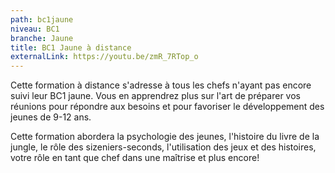 ```yaml
---
path: bc1jaune
niveau: BC1
branche: Jaune
title: BC1 Jaune à distance
externalLink: https://youtu.be/zmR_7RTop_o
---
```

Cette formation à distance s'adresse à tous les chefs n'ayant pas encore suivi leur BC1 jaune. Vous en apprendrez plus sur l'art de préparer vos réunions pour répondre aux besoins et pour favoriser le développement des jeunes de 9-12 ans.

Cette formation abordera la psychologie des jeunes, l'histoire du livre de la jungle, le rôle des sizeniers-seconds, l'utilisation des jeux et des histoires, votre rôle en tant que chef dans une maîtrise et plus encore!